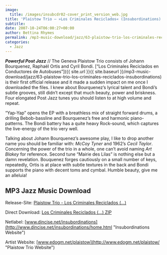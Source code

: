 ```yaml
---
image:
  title: /images/insubcdr02-cover_print_version_web.jpg
title: 'Plaistow Trio – »Los Criminales Reciclados« (Insubordinations)'
subtitle: 
date: 2007-10-24T06:00:27+00:00
author: Bettina Rhymes
permalink: /mp3-music-download/jazz/63-plaistow-trio-los-criminales-reciclados-insubordinations
categories:
  - Jazz
---
```

***Powerful Post Jazz*** // The Geneva Plaistow Trio consists of Johann Bourquenez, Raphaël Ortis and Cyril Bondi. [“Los Criminales Reciclados en Conductores de Autobuses”]({{ site.url }}{{ site.baseurl }}/mp3-music-download/jazz/63-plaistow-trio-los-criminales-reciclados-insubordinations) is their first official release and it made a sudden impact on me once I downloaded the files. I knew about Bourquenez’s lyrical talent and Bondi’s subtle grooves, still didn’t except that much beauty, power and briskness. Four elongated Post Jazz tunes you should listen to at high volume and repeat.<!--more-->

<!--adsense-->

“Yap-Yap” opens the EP with a breathless mix of straight forward drums, a drilling Bebob-bassline and Bourquenez’s free and harmonic piano-patterns. The Bondi battery has a quite heavy Rock-sound, which captures the live-energy of the trio very well.

Talking about Johann Bourquenez’s awesome play, I like to drop another name you should be familiar with: _McCoy Tyner_ and 1962’s _Cecil Taylor_. Concerning the power of the trio in a whole, one can’t avoid naming _Art Blakey_ for reference. Second tune “Mairie des Lilas” is nothing else but a damn revelation. Bouquenez forges cautiously on a small number of keys, repeatedly, Ortis is at place with subtle textures in the back and Bondi supports the piano with decent toms and cymbal. Humble beauty, give me an alleluia!

## MP3 Jazz Music Download

Release-Site: [Plaistow Trio - Los Criminales Reciclados (...)](http://www.dincise.net/insubordinations/releasescdr02.html "Los Criminales Reciclados en Conductores de Autobuses @ Insubordinations")
  
Direct Download: [Los Criminales Reciclados (...) ZIP](http://www.dincise.net/insub/insubcdr02_Johann_Bourquenez_trio.rar)
  
Netlabel: [www.dincise.net/insubordinations](http://www.dincise.net/insubordinations/home.html "Insubordinations Website")
  
Artist Website: [www.edogm.net/plaistow](http://www.edogm.net/plaistow/ "Plaistow Trio Website")